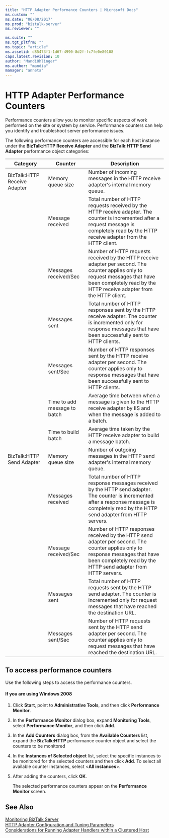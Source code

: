 ```yaml
---
title: "HTTP Adapter Performance Counters | Microsoft Docs"
ms.custom: ""
ms.date: "06/08/2017"
ms.prod: "biztalk-server"
ms.reviewer: ""

ms.suite: ""
ms.tgt_pltfrm: ""
ms.topic: "article"
ms.assetid: d85473f1-1d67-4990-8d2f-fc7fe0e80108
caps.latest.revision: 10
author: "MandiOhlinger"
ms.author: "mandia"
manager: "anneta"
---
```

# HTTP Adapter Performance Counters
Performance counters allow you to monitor specific aspects of work performed on the site or system by service. Performance counters can help you identify and troubleshoot server performance issues.  
  
 The following performance counters are accessible for each host instance under the **BizTalk:HTTP Receive Adapter** and the **BizTalk:HTTP Send Adapter** performance object categories:  
  
|**Category**|**Counter**|**Description**|  
|------------------|-----------------|---------------------|  
|BizTalk:HTTP Receive Adapter|Memory queue size|Number of incoming messages in the HTTP receive adapter's internal memory queue.|  
||Message received|Total number of HTTP requests received by the HTTP receive adapter. The counter is incremented after a request message is completely read by the HTTP receive adapter from the HTTP client.|  
||Messages received/Sec|Number of HTTP requests received by the HTTP receive adapter per second. The counter applies only to request messages that have been completely read by the HTTP receive adapter from the HTTP client.|  
||Messages sent|Total number of HTTP responses sent by the HTTP receive adapter. The counter is incremented only for response messages that have been successfully sent to HTTP clients.|  
||Messages sent/Sec|Number of HTTP responses sent by the HTTP receive adapter per second. The counter applies only to response messages that have been successfully sent to HTTP clients.|  
||Time to add message to batch|Average time between when a message is given to the HTTP receive adapter by IIS and when the message is added to a batch.|  
||Time to build batch|Average time taken by the HTTP receive adapter to build a message batch.|  
|BizTalk:HTTP Send Adapter|Memory queue size|Number of outgoing messages in the HTTP send adapter's internal memory queue.|  
||Messages received|Total number of HTTP response messages received by the HTTP send adapter. The counter is incremented after a response message is completely read by the HTTP send adapter from HTTP servers.|  
||Message received/Sec|Number of HTTP responses received by the HTTP send adapter per second. The counter applies only to response messages that have been completely read by the HTTP send adapter from HTTP servers.|  
||Messages sent|Total number of HTTP requests sent by the HTTP send adapter. The counter is incremented only for request messages that have reached the destination URL.|  
||Messages sent/Sec|Number of HTTP requests sent by the HTTP send adapter per second. The counter applies only to request messages that have reached the destination URL.|  
  
## To access performance counters  
 Use the following steps to access the performance counters.  
  
#### If you are using Windows 2008  
  
1.  Click **Start**, point to **Administrative Tools**, and then click **Performance Monitor**.  
  
2.  In the **Performance Monitor** dialog box, expand **Monitoring Tools**, select **Performance Monitor**, and then click **Add**.  
  
3.  In the **Add Counters** dialog box, from the **Available Counters** list, expand the **BizTalk:HTTP** performance counter object and select the counters to be monitored  
  
4.  In the **Instances of Selected object** list, select the specific instances to be monitored for the selected counters and then click **Add**.  To select all available counter instances, select \<**All instances**\>.  
  
5.  After adding the counters, click **OK**.  
  
     The selected performance counters appear on the **Performance Monitor** screen.  
  
## See Also  
 [Monitoring BizTalk Server](../core/monitoring-biztalk-server.md)   
 [HTTP Adapter Configuration and Tuning Parameters](../core/http-adapter-configuration-and-tuning-parameters.md)   
 [Considerations for Running Adapter Handlers within a Clustered Host](../core/considerations-for-running-adapter-handlers-within-a-clustered-host1.md)